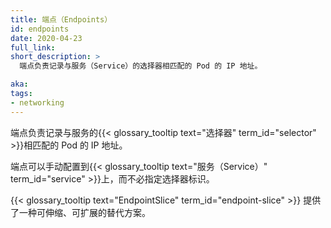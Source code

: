 ```yaml
---
title: 端点（Endpoints）
id: endpoints
date: 2020-04-23
full_link: 
short_description: >
  端点负责记录与服务（Service）的选择器相匹配的 Pod 的 IP 地址。

aka:
tags:
- networking
---
```


端点负责记录与服务的{{< glossary_tooltip text="选择器" term_id="selector" >}}相匹配的 Pod 的 IP 地址。


端点可以手动配置到{{< glossary_tooltip text="服务（Service）" term_id="service" >}}上，而不必指定选择器标识。

{{< glossary_tooltip text="EndpointSlice" term_id="endpoint-slice" >}} 提供了一种可伸缩、可扩展的替代方案。
